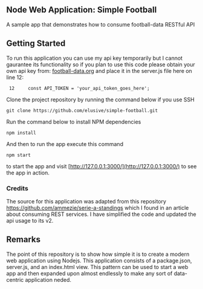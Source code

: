 ## Node Web Application:  Simple Football
A sample app that demonstrates how to consume football-data RESTful API

## Getting Started
To run this application you can use my api key temporarily but I cannot gaurantee its functionality so if you plan to use this code please obtain your own api key from: [football-data.org](https://www.football-data.org/client/register) and place it in the server.js file here on line 12: 
```
 12     const API_TOKEN = 'your_api_token_goes_here';
```

Clone the project repository by running the command below if you use SSH

`git clone https://github.com/elusive/simple-football.git`


Run the command below to install NPM dependencies

`npm install`

And then to run the app execute this command

`npm start`

to start the app and visit [http://127.0.0.1:3000/](http://127.0.0.1:3000/) to see the app in action.

### Credits
The source for this application was adapted from this repository <https://github.com/ammezie/serie-a-standings> which I found in an article about consuming REST services.  I have simplified the code and updated the api usage to its v2.

## Remarks
The point of this repository is to show how simple it is to create a modern web application using Nodejs.  This application consists of a package.json, server.js, and an index.html view.  This pattern can be used to start a web app and then expanded upon almost endlessly to make any sort of data-centric application neded.
